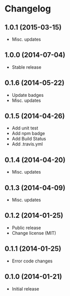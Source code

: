 # Changelog

## 1.0.1 (2015-03-15)

- Misc. updates

## 1.0.0 (2014-07-04)

- Stable release

## 0.1.6 (2014-05-22)

- Update badges
- Misc. updates

## 0.1.5 (2014-04-26)

- Add unit test
- Add npm badge
- Add Build Status
- Add .travis.yml

## 0.1.4 (2014-04-20)

- Misc. updates

## 0.1.3 (2014-04-09)

- Misc. updates

## 0.1.2 (2014-01-25)

- Public release
- Change license (MIT)

## 0.1.1 (2014-01-25)

- Error code changes

## 0.1.0 (2014-01-21)

- Initial release